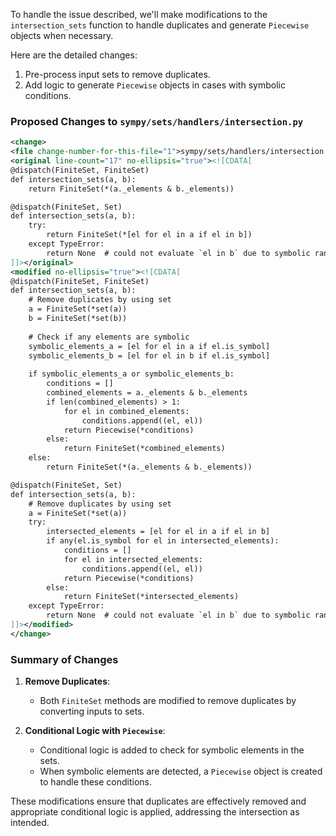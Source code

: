 To handle the issue described, we'll make modifications to the `intersection_sets` function to handle duplicates and generate `Piecewise` objects when necessary.

Here are the detailed changes:

1. Pre-process input sets to remove duplicates.
2. Add logic to generate `Piecewise` objects in cases with symbolic conditions.

### Proposed Changes to `sympy/sets/handlers/intersection.py`

```xml
<change>
<file change-number-for-this-file="1">sympy/sets/handlers/intersection.py</file>
<original line-count="17" no-ellipsis="true"><![CDATA[
@dispatch(FiniteSet, FiniteSet)
def intersection_sets(a, b):
    return FiniteSet(*(a._elements & b._elements))

@dispatch(FiniteSet, Set)
def intersection_sets(a, b):
    try:
        return FiniteSet(*[el for el in a if el in b])
    except TypeError:
        return None  # could not evaluate `el in b` due to symbolic ranges.
]]></original>
<modified no-ellipsis="true"><![CDATA[
@dispatch(FiniteSet, FiniteSet)
def intersection_sets(a, b):
    # Remove duplicates by using set
    a = FiniteSet(*set(a))
    b = FiniteSet(*set(b))
    
    # Check if any elements are symbolic
    symbolic_elements_a = [el for el in a if el.is_symbol]
    symbolic_elements_b = [el for el in b if el.is_symbol]
    
    if symbolic_elements_a or symbolic_elements_b:
        conditions = []
        combined_elements = a._elements & b._elements
        if len(combined_elements) > 1:
            for el in combined_elements:
                conditions.append((el, el))
            return Piecewise(*conditions)
        else:
            return FiniteSet(*combined_elements)
    else:
        return FiniteSet(*(a._elements & b._elements))

@dispatch(FiniteSet, Set)
def intersection_sets(a, b):
    # Remove duplicates by using set
    a = FiniteSet(*set(a))
    try:
        intersected_elements = [el for el in a if el in b]
        if any(el.is_symbol for el in intersected_elements):
            conditions = []
            for el in intersected_elements:
                conditions.append((el, el))
            return Piecewise(*conditions)
        else:
            return FiniteSet(*intersected_elements)
    except TypeError:
        return None  # could not evaluate `el in b` due to symbolic ranges.
]]></modified>
</change>
```

### Summary of Changes

1. **Remove Duplicates**:
   - Both `FiniteSet` methods are modified to remove duplicates by converting inputs to sets.
  
2. **Conditional Logic with `Piecewise`**:
   - Conditional logic is added to check for symbolic elements in the sets.
   - When symbolic elements are detected, a `Piecewise` object is created to handle these conditions.

These modifications ensure that duplicates are effectively removed and appropriate conditional logic is applied, addressing the intersection as intended.